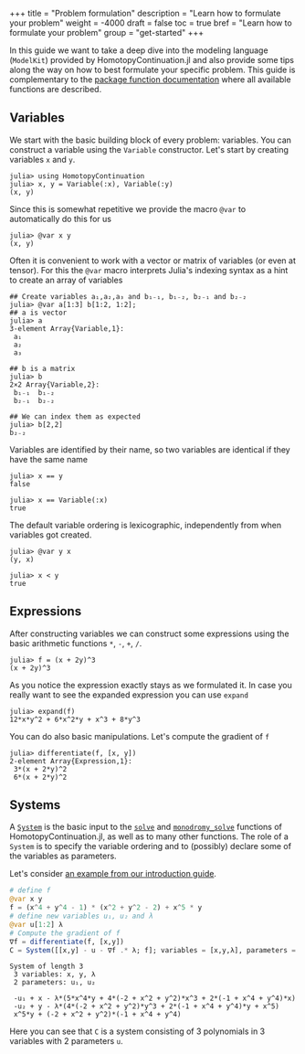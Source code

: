 +++
title = "Problem formulation"
description = "Learn how to formulate your problem"
weight = -4000
draft = false
toc = true
bref = "Learn how to formulate your problem"
group = "get-started"
+++

In this guide we want to take a deep dive into the modeling language (`ModelKit`) provided
by HomotopyContinuation.jl and also provide some tips along the way on how to best
formulate your specific problem.
This guide is complementary to the [package function documentation](https://www.juliahomotopycontinuation.org/HomotopyContinuation.jl/stable/model_kit/)
where all available functions are described.

## Variables

We start with the basic building block of every problem: variables.
You can construct a variable using the `Variable` constructor.
Let's start by creating variables ``x`` and ``y``.

```julia-repl
julia> using HomotopyContinuation
julia> x, y = Variable(:x), Variable(:y)
(x, y)
```

Since this is somewhat repetitive we provide the macro `@var` to automatically do this for us

```julia-repl
julia> @var x y
(x, y)
```

Often it is convenient to work with a vector or matrix of variables (or even at tensor).
For this the `@var` macro interprets Julia's indexing syntax as a hint to create an array of variables

```julia-repl
## Create variables a₁,a₂,a₃ and b₁₋₁, b₁₋₂, b₂₋₁ and b₂₋₂
julia> @var a[1:3] b[1:2, 1:2];
## a is vector
julia> a
3-element Array{Variable,1}:
 a₁
 a₂
 a₃

## b is a matrix
julia> b
2×2 Array{Variable,2}:
 b₁₋₁  b₁₋₂
 b₂₋₁  b₂₋₂

## We can index them as expected
julia> b[2,2]
b₂₋₂
```

Variables are identified by their name, so two variables are identical if they have the same name

```julia-repl
julia> x == y
false

julia> x == Variable(:x)
true
```

The default variable ordering is lexicographic, independently from when variables got created.

```julia-repl
julia> @var y x
(y, x)

julia> x < y
true
```

## Expressions

After constructing variables we can construct some expressions using the basic
arithmetic functions `*`, `-`, `+`, `/`.

```julia-repl
julia> f = (x + 2y)^3
(x + 2y)^3
```

As you notice the expression exactly stays as we formulated it.
In case you really want to see the expanded expression you can use `expand`

```julia-repl
julia> expand(f)
12*x*y^2 + 6*x^2*y + x^3 + 8*y^3
```

You can do also basic manipulations. Let's compute the gradient of  `f`

```julia-repl
julia> differentiate(f, [x, y])
2-element Array{Expression,1}:
 3*(x + 2*y)^2
 6*(x + 2*y)^2

```

## Systems

A [`System`](https://www.juliahomotopycontinuation.org/HomotopyContinuation.jl/stable/model_kit/#HomotopyContinuation.ModelKit.System)
is the basic input to the [`solve`](https://www.juliahomotopycontinuation.org/HomotopyContinuation.jl/stable/solve/#HomotopyContinuation.solve) and [`monodromy_solve`](https://www.juliahomotopycontinuation.org/HomotopyContinuation.jl/stable/monodromy/#HomotopyContinuation.monodromy_solve)
functions of HomotopyContinuation.jl, as well as to many other functions.
The role of a `System` is to specify the variable ordering and to (possibly) declare some of the variables as parameters.

Let's consider [an example from our introduction guide](https://www.juliahomotopycontinuation.org/guides/introduction/#solving-the-critical-equations).
```julia
# define f
@var x y
f = (x^4 + y^4 - 1) * (x^2 + y^2 - 2) + x^5 * y
# define new variables u₁, u₂ and λ
@var u[1:2] λ
# Compute the gradient of f
∇f = differentiate(f, [x,y])
C = System([[x,y] - u - ∇f .* λ; f]; variables = [x,y,λ], parameters = u)
```
```
System of length 3
 3 variables: x, y, λ
 2 parameters: u₁, u₂

 -u₁ + x - λ*(5*x^4*y + 4*(-2 + x^2 + y^2)*x^3 + 2*(-1 + x^4 + y^4)*x)
 -u₂ + y - λ*(4*(-2 + x^2 + y^2)*y^3 + 2*(-1 + x^4 + y^4)*y + x^5)
 x^5*y + (-2 + x^2 + y^2)*(-1 + x^4 + y^4)
```
Here you can see that `C` is a system consisting of 3 polynomials in 3 variables with 2 parameters `u`.
